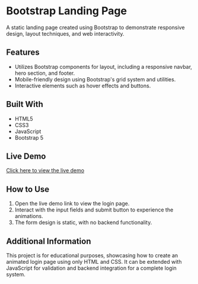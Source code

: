 # Bootstrap Landing Page

A static landing page created using Bootstrap to demonstrate responsive design, layout techniques, and web interactivity.

## Features

- Utilizes Bootstrap components for layout, including a responsive navbar, hero section, and footer.
- Mobile-friendly design using Bootstrap's grid system and utilities.
- Interactive elements such as hover effects and buttons.

## Built With

- HTML5
- CSS3
- JavaScript
- Bootstrap 5

## Live Demo

[Click here to view the live demo](https://adarsh9523v.github.io/bootstrap-project/)

## How to Use

1. Open the live demo link to view the login page.
2. Interact with the input fields and submit button to experience the animations.
3. The form design is static, with no backend functionality.

## Additional Information

This project is for educational purposes, showcasing how to create an animated login page using only HTML and CSS. It can be extended with JavaScript for validation and backend integration for a complete login system.
```